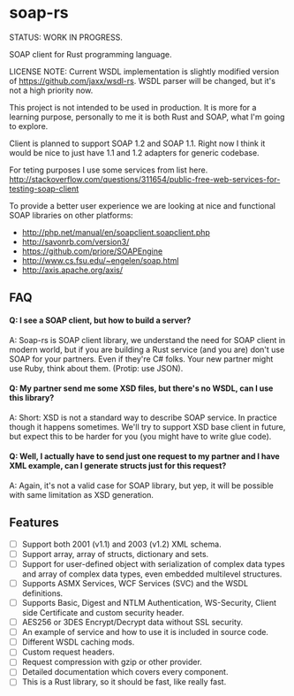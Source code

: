 # soap-rs

STATUS: WORK IN PROGRESS.

SOAP client for Rust programming language.

LICENSE NOTE: Current WSDL implementation is slightly modified version of https://github.com/jaxx/wsdl-rs. WSDL parser will be changed, but it's not a high priority now.

This project is not intended to be used in production. It is more for a learning purpose, personally to me it is both Rust and SOAP, what I'm going to explore.

Client is planned to support SOAP 1.2 and SOAP 1.1. Right now I think it would be nice to just have 1.1 and 1.2 adapters for generic codebase.

For teting purposes I use some services from list here.
http://stackoverflow.com/questions/311654/public-free-web-services-for-testing-soap-client

To provide a better user experience we are looking at nice and functional SOAP libraries on other platforms:
- http://php.net/manual/en/soapclient.soapclient.php
- http://savonrb.com/version3/
- https://github.com/priore/SOAPEngine
- http://www.cs.fsu.edu/~engelen/soap.html
- http://axis.apache.org/axis/

## FAQ
#### Q: I see a SOAP client, but how to build a server?
A: Soap-rs is SOAP client library, we understand the need for SOAP client in modern world, but if you are building a Rust service (and you are) don't use SOAP for your partners. Even if they're C# folks. Your new partner might use Ruby, think about them. (Protip: use JSON).
#### Q: My partner send me some XSD files, but there's no WSDL, can I use this library?
A: Short: XSD is not a standard way to describe SOAP service. In practice though it happens sometimes. We'll try to support XSD base client in future, but expect this to be harder for you (you might have to write glue code).
#### Q: Well, I actually have to send just one request to my partner and I have XML example, can I generate structs just for this request?
A: Again, it's not a valid case for SOAP library, but yep, it will be possible with same limitation as XSD generation.

## Features
- [ ] Support both 2001 (v1.1) and 2003 (v1.2) XML schema.
- [ ] Support array, array of structs, dictionary and sets.
- [ ] Support for user-defined object with serialization of complex data types and array of complex data types, even embedded multilevel structures.
- [ ] Supports ASMX Services, WCF Services (SVC) and the WSDL definitions.
- [ ] Supports Basic, Digest and NTLM Authentication, WS-Security, Client side Certificate and custom security header.
- [ ] AES256 or 3DES Encrypt/Decrypt data without SSL security.
- [ ] An example of service and how to use it is included in source code.
- [ ] Different WSDL caching mods.
- [ ] Custom request headers.
- [ ] Request compression with gzip or other provider.
- [ ] Detailed documentation which covers every component.
- [ ] This is a Rust library, so it should be fast, like really fast.
